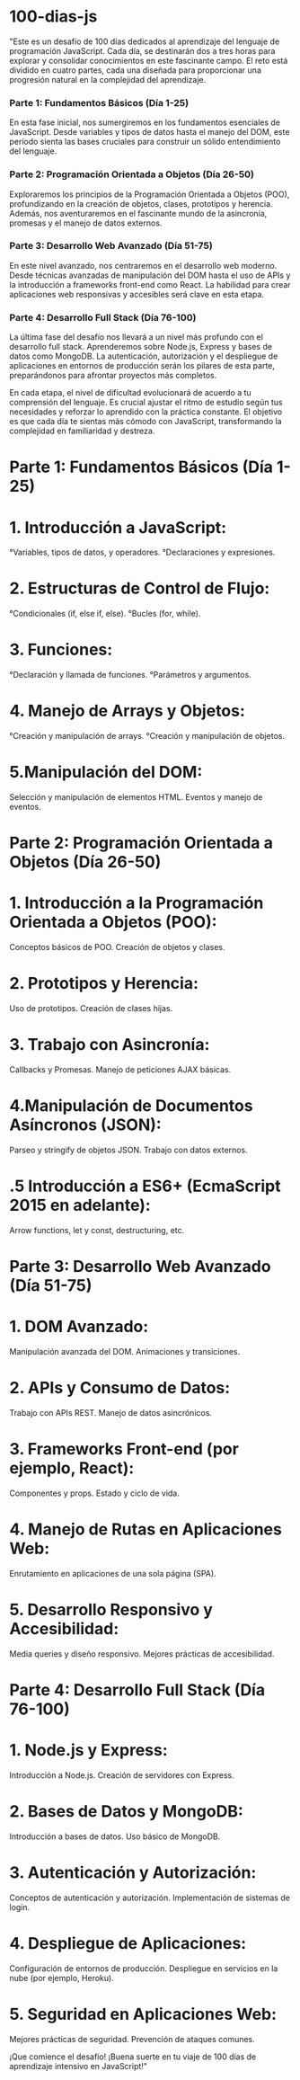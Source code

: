 # 100-dias-js
"Este es un desafío de 100 días dedicados al aprendizaje del lenguaje de programación JavaScript. Cada día, se destinarán dos a tres horas para explorar y consolidar conocimientos en este fascinante campo. El reto está dividido en cuatro partes, cada una diseñada para proporcionar una progresión natural en la complejidad del aprendizaje.

### Parte 1: Fundamentos Básicos (Día 1-25)
En esta fase inicial, nos sumergiremos en los fundamentos esenciales de JavaScript. Desde variables y tipos de datos hasta el manejo del DOM, este período sienta las bases cruciales para construir un sólido entendimiento del lenguaje.

### Parte 2: Programación Orientada a Objetos (Día 26-50)
Exploraremos los principios de la Programación Orientada a Objetos (POO), profundizando en la creación de objetos, clases, prototipos y herencia. Además, nos aventuraremos en el fascinante mundo de la asincronía, promesas y el manejo de datos externos.

### Parte 3: Desarrollo Web Avanzado (Día 51-75)
En este nivel avanzado, nos centraremos en el desarrollo web moderno. Desde técnicas avanzadas de manipulación del DOM hasta el uso de APIs y la introducción a frameworks front-end como React. La habilidad para crear aplicaciones web responsivas y accesibles será clave en esta etapa.

### Parte 4: Desarrollo Full Stack (Día 76-100)
La última fase del desafío nos llevará a un nivel más profundo con el desarrollo full stack. Aprenderemos sobre Node.js, Express y bases de datos como MongoDB. La autenticación, autorización y el despliegue de aplicaciones en entornos de producción serán los pilares de esta parte, preparándonos para afrontar proyectos más completos.

En cada etapa, el nivel de dificultad evolucionará de acuerdo a tu comprensión del lenguaje. Es crucial ajustar el ritmo de estudio según tus necesidades y reforzar lo aprendido con la práctica constante. El objetivo es que cada día te sientas más cómodo con JavaScript, transformando la complejidad en familiaridad y destreza.



# Parte 1: Fundamentos Básicos (Día 1-25)

# 1. Introducción a JavaScript:
°Variables, tipos de datos, y operadores.
°Declaraciones y expresiones.

# 2. Estructuras de Control de Flujo:
°Condicionales (if, else if, else).
°Bucles (for, while).

# 3. Funciones:
°Declaración y llamada de funciones.
°Parámetros y argumentos.

# 4. Manejo de Arrays y Objetos:
°Creación y manipulación de arrays.
°Creación y manipulación de objetos.

# 5.Manipulación del DOM:
Selección y manipulación de elementos HTML.
Eventos y manejo de eventos.

# Parte 2: Programación Orientada a Objetos (Día 26-50)

# 1. Introducción a la Programación Orientada a Objetos (POO):
Conceptos básicos de POO.
Creación de objetos y clases.

# 2. Prototipos y Herencia:
Uso de prototipos.
Creación de clases hijas.

# 3. Trabajo con Asincronía:
Callbacks y Promesas.
Manejo de peticiones AJAX básicas.

# 4.Manipulación de Documentos Asíncronos (JSON):
Parseo y stringify de objetos JSON.
Trabajo con datos externos.

# .5 Introducción a ES6+ (EcmaScript 2015 en adelante):
Arrow functions, let y const, destructuring, etc.

# Parte 3: Desarrollo Web Avanzado (Día 51-75)

# 1. DOM Avanzado:
Manipulación avanzada del DOM.
Animaciones y transiciones.

# 2. APIs y Consumo de Datos:
Trabajo con APIs REST.
Manejo de datos asincrónicos.

# 3. Frameworks Front-end (por ejemplo, React):
Componentes y props.
Estado y ciclo de vida.

# 4. Manejo de Rutas en Aplicaciones Web:
Enrutamiento en aplicaciones de una sola página (SPA).

# 5. Desarrollo Responsivo y Accesibilidad:
Media queries y diseño responsivo.
Mejores prácticas de accesibilidad.

# Parte 4: Desarrollo Full Stack (Día 76-100)

# 1. Node.js y Express:
Introducción a Node.js.
Creación de servidores con Express.

# 2. Bases de Datos y MongoDB:
Introducción a bases de datos.
Uso básico de MongoDB.

# 3. Autenticación y Autorización:
Conceptos de autenticación y autorización.
Implementación de sistemas de login.

# 4. Despliegue de Aplicaciones:
Configuración de entornos de producción.
Despliegue en servicios en la nube (por ejemplo, Heroku).

# 5. Seguridad en Aplicaciones Web:
Mejores prácticas de seguridad.
Prevención de ataques comunes.


¡Que comience el desafío!  ¡Buena suerte en tu viaje de 100 días de aprendizaje intensivo en JavaScript!"
